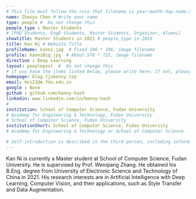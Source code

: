 ```yaml
---
# This file must follow the rule that filename is year-month-day-name.md .
name: Zhaoyu Chen # Write your name
type: people #  Do not change this
people_type : Master Students
# [PhD Students, EngD Students, Master Students, Organizer, Alumni]
showtitle: Master Students in 2021 # people_type in 201X
title: Kan Ni # Website Title
profileName: kanni.jpg  # Fixed 186 * 186, image filename
profile: kanniBig.jpg  # About 570 * 725, image filename
direction : Deep Learning
layout: peoplepost  #  Do not change this
# if you have the items listed below, please write here; if not, please write None.
homepage: blog.tjukenny.top
email: kni21@m.fdu.edu.cn
google : None
github : github.com/kenny-hash
linkedin: www.linkedin.com/in/kenny-hash
# 
institution: School of Computer Science, Fudan University
# Academy for Engineering & Technology, Fudan University
# School of Computer Science, Fudan University
institutionShort: School of Computer Science, Fudan University
# Academy for Engineering & Technology or School of Computer Science

# Self-introduction is described in the third person, including information such as educational experience
---
```


Kan Ni is currently a Master student at School of Computer Science, Fudan University. He is supervised by Prof. Wenqiang Zhang. He obtained his B.Eng. degree from University of Electronic Science and Technology of China in 2021. His research interests are in Artificial Intelligence with Deep Learning, Computer Vision, and their applications, such as Style Transfer and Data Augmentation.






